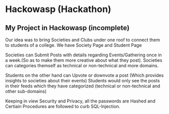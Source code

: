 # Hackowasp (Hackathon)
My Project in Hackowasp (incomplete)
-------------------------------
Our idea was to bring Societies and Clubs under one roof to connect them to students of a college.
We have Society Page and Student Page

Societies can Submit Posts with details regarding Events/Gathering once in a week.(So as to make them more creative about what they post).
Societies can categories themself as technical or non-technical and more domains.

Students on the other hand can Upvote or downvote a post (Which provides insights to societies about their events)
Students would only see the posts in their feeds which they have categorized (technical or non-technical and other sub-domains)

Keeping in view  Security and Privacy, all the passwords are Hashed and Certiain Procedures are followed to curb SQL-Injection.
